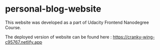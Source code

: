 # personal-blog-website

This website was developed as a part of Udacity Frontend Nanodegree Course.

The deployed version of website can be found here : https://cranky-wing-c95767.netlify.app